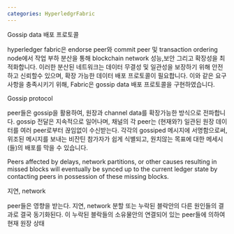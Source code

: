 ```yaml
---
categories: HyperledgrFabric
---
```

Gossip data 배포 프로토콜

hyperledger fabric은 endorse peer와 commit peer 및 transaction ordering node에서
작업 부하 분산을 통해 blockchain network 성능,보안 그리고 확장성을 최적화합니다.
이러한 분산된 네트워크는 데이터 무결성 및 일관성을 보장하기 위해 안전하고 신뢰할수 있으며,
확장 가능한 데이터 배포 프로토콜이 필요합니다.
이와 같은 요구사항을 충족시키기 위해, Fabric은 gossip data 배포 프로토콜을 구현하였습니다.

Gossip protocol

peer들은 gossip을 활용하여, 원장과 channel data를 확장가능한 방식으로 전파합니다.
gossip 전달은 지속적으로 일어나며, 채널의 각 peer는 (현재와?) 일관된 원장 데이터를 여러 peer로부터 끊임없이 수신받는다.
각각의 gossiped 메시지에 서명함으로써, 위조된 메시지를 보내는 비잔틴 참가자가 쉽게 식별되고,
원치않는 목표에 대한 메세시(들)의 배포를 막을 수 있습니다.

Peers affected by delays, network partitions, or other causes resulting in missed blocks will eventually be synced up to the current ledger state by contacting peers in possession of these missing blocks.

지연, network 

peer들은 영향을 받는다. 지연, network 분할 또는 누락된 블락안의 다른 원인들의 결과로 결국 동기화된다.
이 누락된 블락들의 소유물안의 연결되어 있는 peer들에 의하여 현재 원장 상태 
